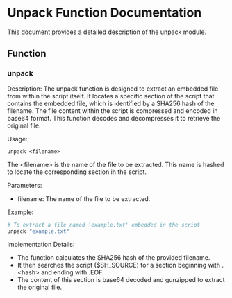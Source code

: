 # Unpack Function Documentation

This document provides a detailed description of the unpack module.

## Function

### unpack

Description:
The unpack function is designed to extract an embedded file from within the script itself. It locates a specific section of the script that contains the embedded file, which is identified by a SHA256 hash of the filename. The file content within the script is compressed and encoded in base64 format. This function decodes and decompresses it to retrieve the original file.

Usage: 

`unpack <filename>`

The \<filename> is the name of the file to be extracted. This name is hashed to locate the corresponding section in the script.

Parameters:
* filename: The name of the file to be extracted.

Example:

```bash
# To extract a file named 'example.txt' embedded in the script
unpack "example.txt"
```

Implementation Details:

* The function calculates the SHA256 hash of the provided filename.
* It then searches the script ($SH_SOURCE) for a section beginning with .\<hash> and ending with .EOF.
* The content of this section is base64 decoded and gunzipped to extract the original file.